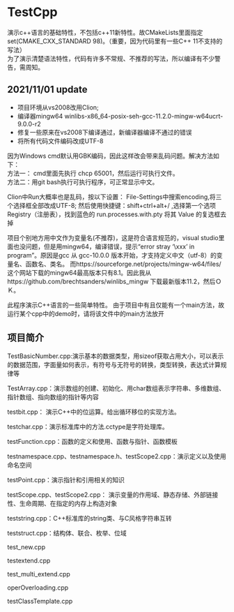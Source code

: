 # TestCpp
演示c++语言的基础特性，不包括c++11新特性。故CMakeLists里面指定set(CMAKE_CXX_STANDARD 98)。（重要，因为代码里有一些C++ 11不支持的写法）  
为了演示清楚语法特性，代码有许多不常规、不推荐的写法，所以编译有不少警告，需周知。


2021/11/01 update
-----------------
* 项目环境从vs2008改用Clion;
* 编译器mingw64 winlibs-x86_64-posix-seh-gcc-11.2.0-mingw-w64ucrt-9.0.0-r2
* 修复一些原来在vs2008下编译通过，新编译器编译不通过的错误
* 将所有代码文件编码改成UTF-8  

因为Windows cmd默认用GBK编码，因此这样改会带来乱码问题。解决方法如下：  
方法一： cmd里面先执行 chcp 65001，然后运行可执行文件。  
方法二：用git bash执行可执行程序，可正常显示中文。

Clion中Run大概率也是乱码，按以下设置：
File-Settings中搜索encoding,将三个选择框全部改成UTF-8;
然后使用快捷键：shift+ctrl+alt+/ ,选择第一个选项 Registry（注册表），找到蓝色的 run.processes.with.pty 将其 Value 的复选框去掉

项目个别地方用中文作为变量名(不推荐)，这是符合语言规范的，visual studio里面也没问题，但是用mingw64，编译错误，提示“error stray ‘\xxx’ in program”。原因是gcc 从 gcc-10.0.0 版本开始，才支持定义中文（utf-8）的变量名、函数名、类名。
而https://sourceforge.net/projects/mingw-w64/files/ 这个网站下载的mingw64最高版本只有8.1。因此我从https://github.com/brechtsanders/winlibs_mingw 下载最新版本11.2，然后ＯＫ。

此程序演示C++语言的一些简单特性。
由于项目中有且仅能有一个main方法，故运行某个cpp中的demo时，请将该文件中的main方法放开

项目简介
--------
TestBasicNumber.cpp:演示基本的数据类型，用sizeof获取占用大小，可以表示的数据范围，字面量如何表示，有符号与无符号的转换，类型转换，表达式计算规律等

TestArray.cpp：演示数组的创建、初始化、用char数组表示字符串、多维数组、指针数组、指向数组的指针等内容

testbit.cpp： 演示C++中的位运算。给出循环移位的实现方法。

testchar.cpp：演示标准库<cctype>中的方法.cctype是字符处理库。

testFunction.cpp：函数的定义和使用、函数与指针、函数模板

testnamespace.cpp、testnamespace.h、testScope2.cpp：演示定义以及使用命名空间

testPoint.cpp：演示指针和引用相关的知识

testScope.cpp、testScope2.cpp： 演示变量的作用域、静态存储、外部链接性、生命周期、在指定的内存上构造对象

teststring.cpp：C++标准库的string类、与C风格字符串互转

teststruct.cpp：结构体、联合、枚举、位域

test_new.cpp

testextend.cpp

test_multi_extend.cpp

operOverloading.cpp

testClassTemplate.cpp

